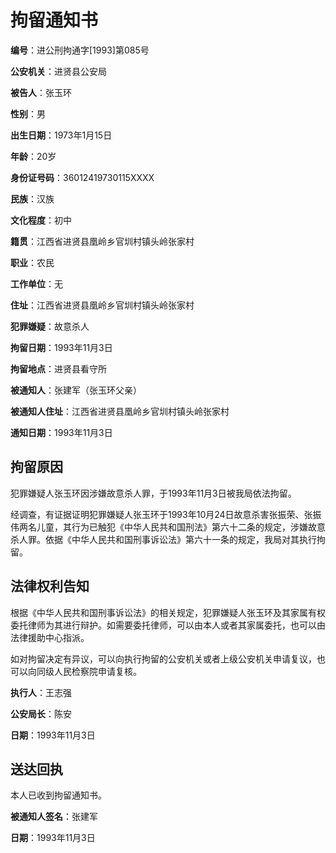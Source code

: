 # 拘留通知书

**编号**：进公刑拘通字[1993]第085号

**公安机关**：进贤县公安局

**被告人**：张玉环

**性别**：男

**出生日期**：1973年1月15日

**年龄**：20岁

**身份证号码**：36012419730115XXXX

**民族**：汉族

**文化程度**：初中

**籍贯**：江西省进贤县凰岭乡官圳村镇头岭张家村

**职业**：农民

**工作单位**：无

**住址**：江西省进贤县凰岭乡官圳村镇头岭张家村

**犯罪嫌疑**：故意杀人

**拘留日期**：1993年11月3日

**拘留地点**：进贤县看守所

**被通知人**：张建军（张玉环父亲）

**被通知人住址**：江西省进贤县凰岭乡官圳村镇头岭张家村

**通知日期**：1993年11月3日

## 拘留原因

犯罪嫌疑人张玉环因涉嫌故意杀人罪，于1993年11月3日被我局依法拘留。

经调查，有证据证明犯罪嫌疑人张玉环于1993年10月24日故意杀害张振荣、张振伟两名儿童，其行为已触犯《中华人民共和国刑法》第六十二条的规定，涉嫌故意杀人罪。依据《中华人民共和国刑事诉讼法》第六十一条的规定，我局对其执行拘留。

## 法律权利告知

根据《中华人民共和国刑事诉讼法》的相关规定，犯罪嫌疑人张玉环及其家属有权委托律师为其进行辩护。如需要委托律师，可以由本人或者其家属委托，也可以由法律援助中心指派。

如对拘留决定有异议，可以向执行拘留的公安机关或者上级公安机关申请复议，也可以向同级人民检察院申请复核。

**执行人**：王志强

**公安局长**：陈安

**日期**：1993年11月3日

## 送达回执

本人已收到拘留通知书。

**被通知人签名**：张建军

**日期**：1993年11月3日